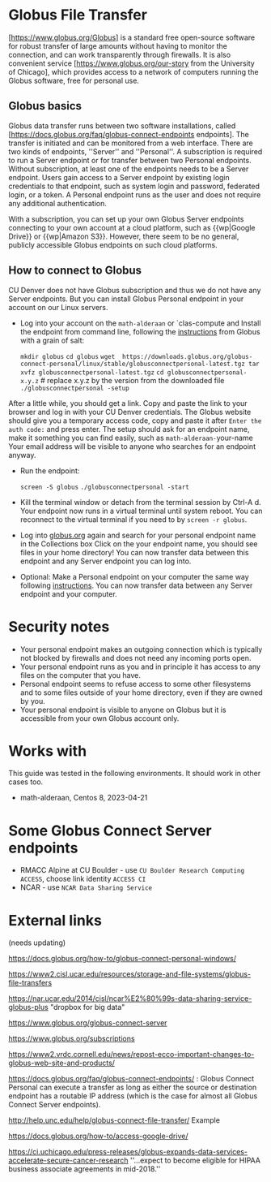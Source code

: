 # Globus File Transfer

[https://www.globus.org/Globus] is a standard free open-source software for robust transfer of large amounts without having to monitor the connection, and can work transparently through firewalls. It is also convenient service [https://www.globus.org/our-story from the University of Chicago], which provides access to a network of computers running the Globus software, free for personal use.

## Globus basics

Globus data transfer runs between two software installations, called [https://docs.globus.org/faq/globus-connect-endpoints endpoints]. The transfer is initiated and can be monitored from a web interface. There are two kinds of endpoints, ''Server'' and ''Personal''. A subscription is required to run a Server endpoint or for transfer between two Personal endpoints. Without subscription, at least one of the endpoints needs to be a Server endpoint. Users gain access to a Server endpoint by existing login credentials to that endpoint, such as system login and password, federated login, or a token. A Personal endpoint runs as the user and does not require any additional authentication. 

With a subscription, you can set up your own Globus Server endpoints connecting to your own account at a cloud platform, such as {{wp|Google Drive}} or {{wp|Amazon S3}}. However, there seem to be no general, publicly accessible Globus endpoints on such cloud platforms.

## How to connect to Globus

CU Denver does not have Globus subscription and thus we do not have any Server endpoints. But you can install Globus Personal endpoint in your account on our Linux servers.

* Log into your account on the `math-alderaan` or `clas-compute and Install the endpoint from command line, following the [instructions](https://docs.globus.org/how-to/globus-connect-personal-linux) from Globus with a grain of salt:

    `mkdir globus`
    `cd globus`
    `wget  https://downloads.globus.org/globus-connect-personal/linux/stable/globusconnectpersonal-latest.tgz
    tar xvfz globusconnectpersonal-latest.tgz`
    `cd globusconnectpersonal-x.y.z`  # replace x.y.z by the version from the downloaded file
    `./globusconnectpersonal -setup`

After a little while, you should get a link. Copy and paste the link to your browser and log in with your CU Denver credentials. The Globus website should give you a temporary access code, copy and paste it after `Enter the auth code:` and press enter. The setup should ask for an endpoint name, make it something you can find easily, such as `math-alderaan-`your-name Your email address will be visible to anyone who searches for an endpoint anyway. 
    
* Run the endpoint:

    `screen -S globus`
    `./globusconnectpersonal -start`

* Kill the terminal window or detach from the terminal session by Ctrl-A d. Your endpoint now runs in a virtual terminal until system reboot. You can reconnect to the virtual terminal if you need to by `screen -r globus`.

* Log into [globus.org](https://globus.org) again and search for your personal endpoint name in the Collections box Click on the your endpoint name, you should see files in your home directory! You can now transfer data between this endpoint and any Server endpoint you can log into.

* Optional: Make a Personal endpoint on your computer the same way following [instructions](https://www.globus.org/globus-connect-personal). You can now transfer data between any Server endpoint and your computer.

# Security notes
* Your personal endpoint makes an outgoing connection which is typically not blocked by firewalls and does not need any incoming ports open. 
* Your personal endpoint runs as you and in principle it has access to any files on the computer that you have. 
* Personal endpoint seems to refuse access to some other filesystems and to some files outside of your home directory, even if they are owned by you.
* Your personal endpoint is visible to anyone on Globus but it is accessible from your own Globus account only.

# Works with
This guide was tested in the following environments. It should work in other cases too.

* math-alderaan, Centos 8, 2023-04-21

# Some Globus Connect Server endpoints

* RMACC Alpine at CU Boulder - use `CU Boulder Research Computing ACCESS`, choose link identity `ACCESS CI`
* NCAR - use `NCAR Data Sharing Service`

# External links
(needs updating)

https://docs.globus.org/how-to/globus-connect-personal-windows/

https://www2.cisl.ucar.edu/resources/storage-and-file-systems/globus-file-transfers

https://nar.ucar.edu/2014/cisl/ncar%E2%80%99s-data-sharing-service-globus-plus  "dropbox for big data"

https://www.globus.org/globus-connect-server

https://www.globus.org/subscriptions

https://www2.vrdc.cornell.edu/news/repost-ecco-important-changes-to-globus-web-site-and-products/

https://docs.globus.org/faq/globus-connect-endpoints/ : Globus Connect Personal can execute a transfer as long as either the source or destination endpoint has a routable IP address (which is the case for almost all Globus Connect Server endpoints).

http://help.unc.edu/help/globus-connect-file-transfer/ Example

https://docs.globus.org/how-to/access-google-drive/

https://ci.uchicago.edu/press-releases/globus-expands-data-services-accelerate-secure-cancer-research ''...expect to become eligible for HIPAA business associate agreements in mid-2018.''

